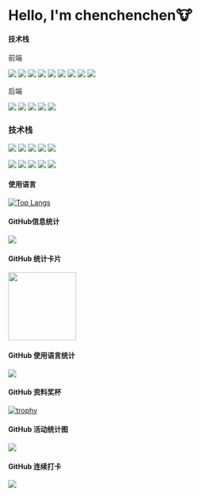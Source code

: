 # Hello, I'm chenchenchen🐮

#### 技术栈
<div>
  <div>
    <p>前端</p>
    <img src="https://img.shields.io/badge/HTML-239120?style=for-the-badge&logo=html5&logoColor=white">
    <img src="https://img.shields.io/badge/HTML5-E34F26?style=for-the-badge&logo=html5&logoColor=white">
    <img src="https://img.shields.io/badge/CSS-239120?&style=for-the-badge&logo=css3&logoColor=white">
    <img src="https://img.shields.io/badge/CSS3-1572B6?style=for-the-badge&logo=css3&logoColor=white">
    <img src="https://img.shields.io/badge/Sass-CC6699?style=for-the-badge&logo=sass&logoColor=white">
    <img src="https://img.shields.io/badge/JavaScript-F7DF1E?style=for-the-badge&logo=javascript&logoColor=black">
    <img src="https://img.shields.io/badge/TypeScript-007ACC?style=for-the-badge&logo=typescript&logoColor=white">
    <img src="https://img.shields.io/badge/jQuery-0769AD?style=for-the-badge&logo=jquery&logoColor=white">
    <img src="https://img.shields.io/badge/Vue.js-35495E?style=for-the-badge&logo=vue.js&logoColor=4FC08D">
  </div>
  <div>
    <p>后端</p>
    <img src="https://img.shields.io/badge/-NPM-cb3837?style=flat-square&logo=npm&logoColor=white">
    <img src="https://img.shields.io/badge/Node.js-43853D?style=for-the-badge&logo=node.js&logoColor=white">
    <img src="https://img.shields.io/badge/Express.js-404D59?style=for-the-badge">
    <img src="https://img.shields.io/badge/MySQL-00000F?style=for-the-badge&logo=mysql&logoColor=white">
     <img src="https://img.shields.io/badge/npm-black.svg?style=for-the-badge&logo=webpack">
  </div>
</div>



### 技术栈

[![](https://img.shields.io/badge/Windows-10-2376bc?style=flat-square&logo=windows&logoColor=ffffff)](https://www.microsoft.com/windows/get-windows-10)
[![](https://img.shields.io/badge/iPhone-13-pink?style=flat-square&logo=apple&logoColor=ffffff)](https://www.iphone.com/)
[![](https://img.shields.io/badge/-HTML5-E34F26?style=flat-square&logo=html5&logoColor=white)](https://html.spec.whatwg.org/)
[![](https://img.shields.io/badge/-CSS3-1572B6?style=flat-square&logo=css3&logoColor=white)](https://www.w3.org/Style/CSS/)
[![](https://img.shields.io/badge/-JavaScript-f7e018?style=flat-square&logo=javascript&logoColor=white)](https://www.ecma-international.org/)

[![](https://img.shields.io/badge/-Git-f05032?style=flat-square&logo=git&logoColor=white)](https://git-scm.com/)
[![](https://img.shields.io/badge/-PHP-777bb4?style=flat-square&logo=php&logoColor=ffffff)](https://www.php.net/)
[![](https://img.shields.io/badge/-Node.js-43853d?style=flat-square&logo=node.js&logoColor=ffffff)](https://nodejs.org/)
[![](https://img.shields.io/badge/-NPM-cb3837?style=flat-square&logo=npm&logoColor=white)](https://npmjs.com/)
[![](https://img.shields.io/badge/-MySQL-4479a1?style=flat-square&logo=mysql&logoColor=white)](https://www.mysql.com/)




#### 使用语言
[![Top Langs](https://github-readme-stats.vercel.app/api/top-langs/?username=Rainchen0504&layout=compact&langs_count=8&card_width=445)](https://github.com/anuraghazra/github-readme-stats)



#### GitHub信息统计
<div align="left"> 
  <img src="https://metrics.lecoq.io/Rainchen0504?template=classic&config.timezone=Asia%2FShenzhen">
</div>

#### GitHub 统计卡片
<div align="left"> 
  <img height="137px" src="https://github-readme-stats.vercel.app/api?username=Rainchen0504&hide_title=true&hide_border=true&show_icons=trueline_height=21&text_color=000&icon_color=000&bg_color=0,ea6161,ffc64d,fffc4d,52fa5a&theme=graywhite" /> 
</div>

#### GitHub 使用语言统计
<div align="left"> 
  <img src="https://github-readme-stats.vercel.app/api/top-langs/?username=Rainchen0504&hide_title=true&hide_border=true&layout=compact&langs_count=6&text_color=000&icon_color=fff&bg_color=0,52fa5a,4dfcff,c64dff&theme=graywhite" /> 
</div>

#### GitHub 资料奖杯
[![trophy](https://github-profile-trophy.vercel.app/?username=Rainchen0504&theme=onedark)](https://github.com/Rainchen0504/github-profile-trophy)


#### GitHub 活动统计图
<div align="left"> <img src="https://activity-graph.herokuapp.com/graph?username=Rainchen0504&theme=xcode" /> </div>

#### GitHub 连续打卡
<div align="left"> <img src="https://github-readme-streak-stats.herokuapp.com/?user=Rainchen0504" /> </div>





<!--
**mlldxe/mlldxe** is a ✨ _special_ ✨ repository because its `README.md` (this file) appears on your GitHub profile.

Here are some ideas to get you started:

- 🔭 I’m currently working on ...
- 🌱 I’m currently learning ...
- 👯 I’m looking to collaborate on ...
- 🤔 I’m looking for help with ...
- 💬 Ask me about ...
- 📫 How to reach me: ...
- 😄 Pronouns: ...
- ⚡ Fun fact: ...
-->

